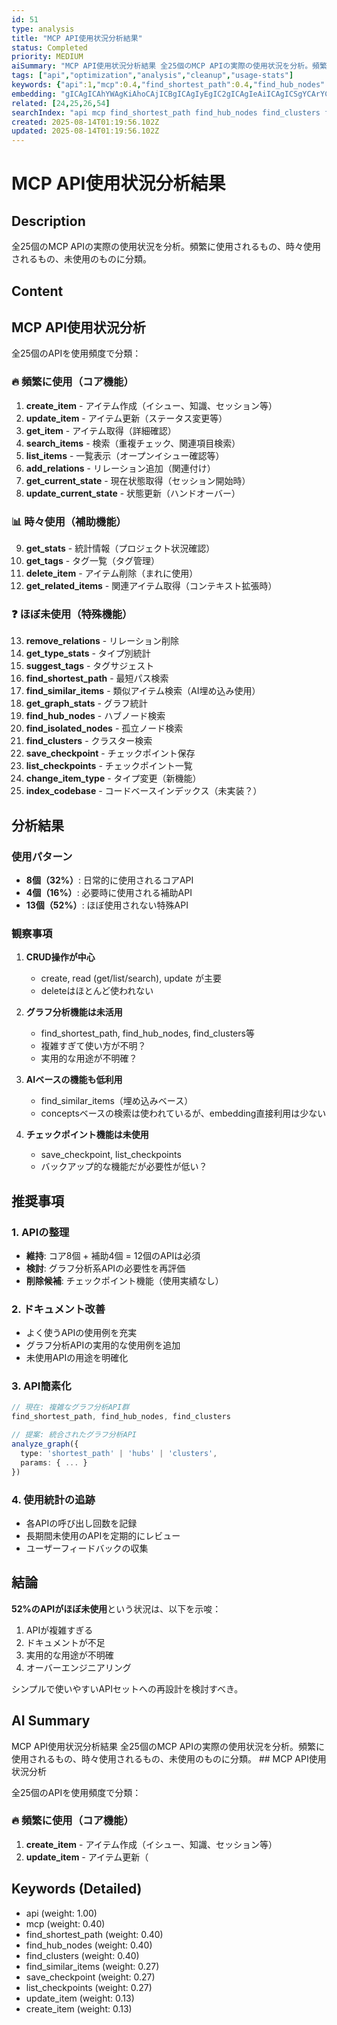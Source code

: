 ```yaml
---
id: 51
type: analysis
title: "MCP API使用状況分析結果"
status: Completed
priority: MEDIUM
aiSummary: "MCP API使用状況分析結果 全25個のMCP APIの実際の使用状況を分析。頻繁に使用されるもの、時々使用されるもの、未使用のものに分類。 ## MCP API使用状況分析\n\n全25個のAPIを使用頻度で分類：\n\n### 🔥 頻繁に使用（コア機能）\n1. **create_item** - アイテム作成（イシュー、知識、セッション等）\n2. **update_item** - アイテム更新（"
tags: ["api","optimization","analysis","cleanup","usage-stats"]
keywords: {"api":1,"mcp":0.4,"find_shortest_path":0.4,"find_hub_nodes":0.4,"find_clusters":0.4}
embedding: "gICAgICAhYWAgKiAhoCAjICBgICAgIyEgIC2gICAgIeAiICAgICSgYCArYCBgICOgI6AgICAlIOAgJqAiICAj4COgICAgJGBgICPgIOAgImAiICAgICHgICAloCKgICCgIGAgICAhoGAgKmAj4CAgICAgICAgIKDgIC2gI2AgIU="
related: [24,25,26,54]
searchIndex: "api mcp find_shortest_path find_hub_nodes find_clusters find_similar_items save_checkpoint list_checkpoints create_item update_item"
created: 2025-08-14T01:19:56.102Z
updated: 2025-08-14T01:19:56.102Z
---
```


# MCP API使用状況分析結果

## Description

全25個のMCP APIの実際の使用状況を分析。頻繁に使用されるもの、時々使用されるもの、未使用のものに分類。

## Content

## MCP API使用状況分析

全25個のAPIを使用頻度で分類：

### 🔥 頻繁に使用（コア機能）
1. **create_item** - アイテム作成（イシュー、知識、セッション等）
2. **update_item** - アイテム更新（ステータス変更等）
3. **get_item** - アイテム取得（詳細確認）
4. **search_items** - 検索（重複チェック、関連項目検索）
5. **list_items** - 一覧表示（オープンイシュー確認等）
6. **add_relations** - リレーション追加（関連付け）
7. **get_current_state** - 現在状態取得（セッション開始時）
8. **update_current_state** - 状態更新（ハンドオーバー）

### 📊 時々使用（補助機能）
9. **get_stats** - 統計情報（プロジェクト状況確認）
10. **get_tags** - タグ一覧（タグ管理）
11. **delete_item** - アイテム削除（まれに使用）
12. **get_related_items** - 関連アイテム取得（コンテキスト拡張時）

### ❓ ほぼ未使用（特殊機能）
13. **remove_relations** - リレーション削除
14. **get_type_stats** - タイプ別統計
15. **suggest_tags** - タグサジェスト
16. **find_shortest_path** - 最短パス検索
17. **find_similar_items** - 類似アイテム検索（AI埋め込み使用）
18. **get_graph_stats** - グラフ統計
19. **find_hub_nodes** - ハブノード検索
20. **find_isolated_nodes** - 孤立ノード検索
21. **find_clusters** - クラスター検索
22. **save_checkpoint** - チェックポイント保存
23. **list_checkpoints** - チェックポイント一覧
24. **change_item_type** - タイプ変更（新機能）
25. **index_codebase** - コードベースインデックス（未実装？）

## 分析結果

### 使用パターン
- **8個（32%）**: 日常的に使用されるコアAPI
- **4個（16%）**: 必要時に使用される補助API
- **13個（52%）**: ほぼ使用されない特殊API

### 観察事項

1. **CRUD操作が中心**
   - create, read (get/list/search), update が主要
   - deleteはほとんど使われない

2. **グラフ分析機能は未活用**
   - find_shortest_path, find_hub_nodes, find_clusters等
   - 複雑すぎて使い方が不明？
   - 実用的な用途が不明確？

3. **AIベースの機能も低利用**
   - find_similar_items（埋め込みベース）
   - conceptsベースの検索は使われているが、embedding直接利用は少ない

4. **チェックポイント機能は未使用**
   - save_checkpoint, list_checkpoints
   - バックアップ的な機能だが必要性が低い？

## 推奨事項

### 1. APIの整理
- **維持**: コア8個 + 補助4個 = 12個のAPIは必須
- **検討**: グラフ分析系APIの必要性を再評価
- **削除候補**: チェックポイント機能（使用実績なし）

### 2. ドキュメント改善
- よく使うAPIの使用例を充実
- グラフ分析APIの実用的な使用例を追加
- 未使用APIの用途を明確化

### 3. API簡素化
```typescript
// 現在: 複雑なグラフ分析API群
find_shortest_path, find_hub_nodes, find_clusters

// 提案: 統合されたグラフ分析API
analyze_graph({
  type: 'shortest_path' | 'hubs' | 'clusters',
  params: { ... }
})
```

### 4. 使用統計の追跡
- 各APIの呼び出し回数を記録
- 長期間未使用のAPIを定期的にレビュー
- ユーザーフィードバックの収集

## 結論

**52%のAPIがほぼ未使用**という状況は、以下を示唆：
1. APIが複雑すぎる
2. ドキュメントが不足
3. 実用的な用途が不明確
4. オーバーエンジニアリング

シンプルで使いやすいAPIセットへの再設計を検討すべき。

## AI Summary

MCP API使用状況分析結果 全25個のMCP APIの実際の使用状況を分析。頻繁に使用されるもの、時々使用されるもの、未使用のものに分類。 ## MCP API使用状況分析

全25個のAPIを使用頻度で分類：

### 🔥 頻繁に使用（コア機能）
1. **create_item** - アイテム作成（イシュー、知識、セッション等）
2. **update_item** - アイテム更新（

## Keywords (Detailed)

- api (weight: 1.00)
- mcp (weight: 0.40)
- find_shortest_path (weight: 0.40)
- find_hub_nodes (weight: 0.40)
- find_clusters (weight: 0.40)
- find_similar_items (weight: 0.27)
- save_checkpoint (weight: 0.27)
- list_checkpoints (weight: 0.27)
- update_item (weight: 0.13)
- create_item (weight: 0.13)

